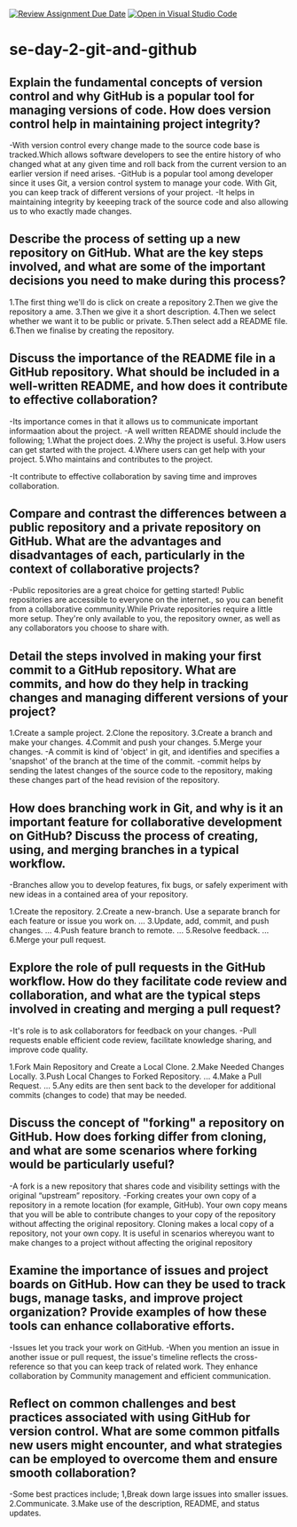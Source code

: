 [![Review Assignment Due Date](https://classroom.github.com/assets/deadline-readme-button-22041afd0340ce965d47ae6ef1cefeee28c7c493a6346c4f15d667ab976d596c.svg)](https://classroom.github.com/a/8wgCKhpZ)
[![Open in Visual Studio Code](https://classroom.github.com/assets/open-in-vscode-2e0aaae1b6195c2367325f4f02e2d04e9abb55f0b24a779b69b11b9e10269abc.svg)](https://classroom.github.com/online_ide?assignment_repo_id=15585001&assignment_repo_type=AssignmentRepo)
# se-day-2-git-and-github
## Explain the fundamental concepts of version control and why GitHub is a popular tool for managing versions of code. How does version control help in maintaining project integrity?
-With version control every change made to the source code base is tracked.Which allows software developers to see the entire history of who changed what at any given time
 and roll back from the current version to an earlier version if need arises.
-GitHub is a popular tool among developer since it uses Git, a version control system to manage your code. With Git, you can keep track of different versions of your project. 
-It helps in maintaining integrity by keeeping track of the source code and also allowing us to who exactly made changes.
## Describe the process of setting up a new repository on GitHub. What are the key steps involved, and what are some of the important decisions you need to make during this process?
1.The first thing we'll do is click on create a repository
2.Then we give the repository a ame.
3.Then we give it a short description.
4.Then we select whether we want it to be public or private.
5.Then select add a README file.
6.Then we finalise by creating the repository.
## Discuss the importance of the README file in a GitHub repository. What should be included in a well-written README, and how does it contribute to effective collaboration?
-Its importance comes in that it allows us to communicate important informaation about the project.
-A well written README should include the following;
1.What the project does.
2.Why the project is useful.
3.How users can get started with the project.
4.Where users can get help with your project.
5.Who maintains and contributes to the project.

-It contribute to effective collaboration by saving time and improves collaboration.

## Compare and contrast the differences between a public repository and a private repository on GitHub. What are the advantages and disadvantages of each, particularly in the context of collaborative projects?
-Public repositories are a great choice for getting started! Public repositories are accessible to everyone on the internet., so you can benefit from a collaborative community.While 
 Private repositories require a little more setup. They're only available to you, the repository owner, as well as any collaborators you choose to share with.

## Detail the steps involved in making your first commit to a GitHub repository. What are commits, and how do they help in tracking changes and managing different versions of your project?
1.Create a sample project.
2.Clone the repository.
3.Create a branch and make your changes.
4.Commit and push your changes.
5.Merge your changes.
-A commit is kind of 'object' in git, and identifies and specifies a 'snapshot' of the branch at the time of the commit.
-commit helps by sending the latest changes of the source code to the repository, making these changes part of the head revision of the repository.
## How does branching work in Git, and why is it an important feature for collaborative development on GitHub? Discuss the process of creating, using, and merging branches in a typical workflow.
-Branches allow you to develop features, fix bugs, or safely experiment with new ideas in a contained area of your repository.

1.Create the repository.
2.Create a new-branch. Use a separate branch for each feature or issue you work on. ...
3.Update, add, commit, and push changes. ...
4.Push feature branch to remote. ...
5.Resolve feedback. ...
6.Merge your pull request.
## Explore the role of pull requests in the GitHub workflow. How do they facilitate code review and collaboration, and what are the typical steps involved in creating and merging a pull request?
-It's role is to ask collaborators for feedback on your changes.
-Pull requests enable efficient code review, facilitate knowledge sharing, and improve code quality. 

1.Fork Main Repository and Create a Local Clone.
2.Make Needed Changes Locally.
3.Push Local Changes to Forked Repository. ...
4.Make a Pull Request. ...
5.Any edits are then sent back to the developer for additional commits (changes to code) that may be needed.
## Discuss the concept of "forking" a repository on GitHub. How does forking differ from cloning, and what are some scenarios where forking would be particularly useful?
-A fork is a new repository that shares code and visibility settings with the original “upstream” repository.
-Forking creates your own copy of a repository in a remote location (for example, GitHub). Your own copy means that you will be able to contribute changes to your copy of the repository without affecting the original repository. Cloning 
 makes a local copy of a repository, not your own copy.
 It is useful in scenarios whereyou want to make changes to a project without affecting the original repository
## Examine the importance of issues and project boards on GitHub. How can they be used to track bugs, manage tasks, and improve project organization? Provide examples of how these tools can enhance collaborative efforts.
-Issues let you track your work on GitHub.
-When you mention an issue in another issue or pull request, the issue's timeline reflects the cross-reference so that you can keep track of related work.
They enhance collaboration by Community management and efficient communication.
## Reflect on common challenges and best practices associated with using GitHub for version control. What are some common pitfalls new users might encounter, and what strategies can be employed to overcome them and ensure smooth collaboration?
-Some best practices include;
1,Break down large issues into smaller issues.
2.Communicate.
3.Make use of the description, README, and status updates.

